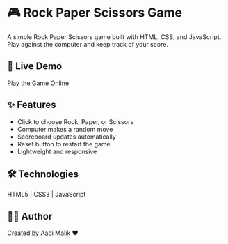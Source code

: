 # 🎮 Rock Paper Scissors Game

A simple Rock Paper Scissors game built with HTML, CSS, and JavaScript.  
Play against the computer and keep track of your score.

## 🚀 Live Demo
[Play the Game Online](https://aaditech25.github.io/rock-paper-scissors-game/)

## ✨ Features
- Click to choose Rock, Paper, or Scissors  
- Computer makes a random move  
- Scoreboard updates automatically  
- Reset button to restart the game  
- Lightweight and responsive

## 🛠️ Technologies
HTML5 | CSS3 | JavaScript

## 👨‍💻 Author
Created by Aadi Malik ❤️
